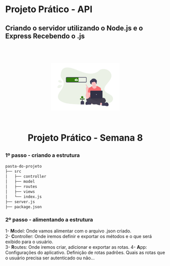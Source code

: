 # Projeto Prático - API

## Criando o servidor utilizando o Node.js e o Express Recebendo o .js

<h1 align="center">
  <br>
  <img src="public/imagens/uploading.png" alt="uploading server" width="216">
  <br>
    <br>
    <p align="center">Projeto Prático - Semana 8<p>
</h1>

### 1º passo - criando a estrutura

```
pasta-do-projeto
├── src
│   ├── controller
│   ├── model
│   ├── routes
│   ├── views
│   └── index.js
├── server.js
├── package.json
```

### 2º passo - alimentando a estrutura

1- **M**odel: Onde vamos alimentar com o arquivo .json criado.  
2- **C**ontroller: Onde iremos definir e exportar os métodos e o que será exibido para o usuário.  
3- **R**outes: Onde iremos criar, adicionar e exportar as rotas.
4- **A**pp: Configurações do aplicativo. Definição de rotas padrões. Quais as rotas que o usuário precisa ser autenticado ou não...